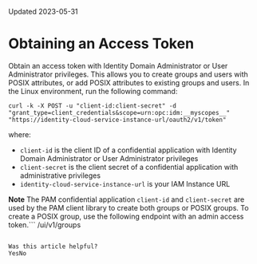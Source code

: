 Updated 2023-05-31
# Obtaining an Access Token
Obtain an access token with Identity Domain Administrator or User Administrator privileges. This allows you to create groups and users with POSIX attributes, or add POSIX attributes to existing groups and users.
In the Linux environment, run the following command:
```
curl -k -X POST -u "client-id:client-secret" -d 
"grant_type=client_credentials&scope=urn:opc:idm:__myscopes__" 
"https://identity-cloud-service-instance-url/oauth2/v1/token"
```

where:
  * `client-id` is the client ID of a confidential application with Identity Domain Administrator or User Administrator privileges
  * `client-secret` is the client secret of a confidential application with administrative privileges
  * `identity-cloud-service-instance-url` is your IAM Instance URL


**Note**
The PAM confidential application `client-id` and `client-secret` are used by the PAM client library to create both groups or POSIX groups.
To create a POSIX group, use the following endpoint with an admin access token.```
/ui/v1/groups
```

Was this article helpful?
YesNo

